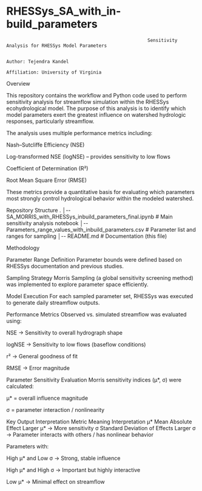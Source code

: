 # RHESSys_SA_with_in-build_parameters

                                                        Sensitivity Analysis for RHESSys Model Parameters

                                                                    Author: Tejendra Kandel
                                                                Affiliation: University of Virginia

Overview

This repository contains the workflow and Python code used to perform sensitivity analysis for streamflow simulation within the RHESSys ecohydrological model. The purpose of this analysis is to identify which model parameters exert the greatest influence on watershed hydrologic responses, particularly streamflow.

The analysis uses multiple performance metrics including:

Nash–Sutcliffe Efficiency (NSE)

Log-transformed NSE (logNSE) – provides sensitivity to low flows

Coefficient of Determination (R²)

Root Mean Square Error (RMSE)

These metrics provide a quantitative basis for evaluating which parameters most strongly control hydrological behavior within the modeled watershed.

Repository Structure
.
│-- SA_MORRIS_with_RHESSys_inbuild_parameters_final.ipynb  # Main sensitivity analysis notebook
│-- Parameters_range_values_with_inbuild_parameters.csv     # Parameter list and ranges for sampling
│-- README.md                                               # Documentation (this file)


Methodology

Parameter Range Definition
Parameter bounds were defined based on RHESSys documentation and previous studies.

Sampling Strategy
Morris Sampling (a global sensitivity screening method) was implemented to explore parameter space efficiently.

Model Execution
For each sampled parameter set, RHESSys was executed to generate daily streamflow outputs.

Performance Metrics
Observed vs. simulated streamflow was evaluated using:

NSE → Sensitivity to overall hydrograph shape

logNSE → Sensitivity to low flows (baseflow conditions)

r² → General goodness of fit

RMSE → Error magnitude

Parameter Sensitivity Evaluation
Morris sensitivity indices (μ*, σ) were calculated:

μ* = overall influence magnitude

σ = parameter interaction / nonlinearity

Key Output Interpretation
Metric	Meaning	Interpretation
μ*	Mean Absolute Effect	Larger μ* → More sensitivity
σ	Standard Deviation of Effects	Larger σ → Parameter interacts with others / has nonlinear behavior

Parameters with:

High μ* and Low σ → Strong, stable influence

High μ* and High σ → Important but highly interactive

Low μ* → Minimal effect on streamflow
